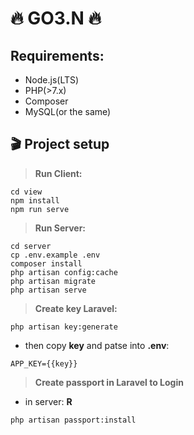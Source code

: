 # :fire: GO3.N :fire:
## Requirements:

- Node.js(LTS)
- PHP(>7.x)
- Composer
- MySQL(or the same)

## :clapper: Project setup

> **Run Client:**

```
cd view
npm install
npm run serve
```

> **Run Server:**

```
cd server
cp .env.example .env
composer install
php artisan config:cache
php artisan migrate
php artisan serve
```

> **Create key Laravel:**

```
php artisan key:generate
```

- then copy **key** and patse into **.env**:

```
APP_KEY={{key}}
```

> **Create passport in Laravel to Login**
- in server: __R__

```
php artisan passport:install
```

